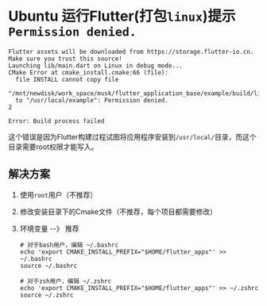 # Ubuntu 运行Flutter(打包`linux`)提示`Permission denied.`

```
Flutter assets will be downloaded from https://storage.flutter-io.cn. Make sure you trust this source!
Launching lib/main.dart on Linux in debug mode...
CMake Error at cmake_install.cmake:66 (file):
  file INSTALL cannot copy file
  "/mnt/newdisk/work_space/musk/flutter_application_base/example/build/linux/x64/debug/intermediates_do_not_run/example"
  to "/usr/local/example": Permission denied.
2

Error: Build process failed
```



这个错误是因为Flutter构建过程试图将应用程序安装到`/usr/local/`目录，而这个目录需要root权限才能写入。

## 解决方案

1. 使用`root`用户（不推荐）

2. 修改安装目录下的Cmake文件（不推荐，每个项目都需要修改）

3. 环境变量 --》 推荐

   ```
   # 对于bash用户，编辑 ~/.bashrc
   echo 'export CMAKE_INSTALL_PREFIX="$HOME/flutter_apps"' >> ~/.bashrc
   source ~/.bashrc
   
   # 对于zsh用户，编辑 ~/.zshrc
   echo 'export CMAKE_INSTALL_PREFIX="$HOME/flutter_apps"' >> ~/.zshrc
   source ~/.zshrc
   
   ```

   